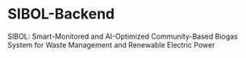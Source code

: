 # SIBOL-Backend
SIBOL: Smart-Monitored and AI-Optimized Community-Based Biogas System for Waste Management and Renewable Electric Power
